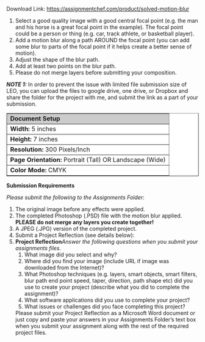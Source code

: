Download Link: https://assignmentchef.com/product/solved-motion-blur
<br>
<ol>

 <li>Select a good quality image with a good central focal point (e.g. the man and his horse is a great focal point in the example). The focal point could be a person or thing (e.g. car, track athlete, or basketball player).</li>

 <li>Add a motion blur along a path AROUND the focal point (you can add some blur to parts of the focal point if it helps create a better sense of motion).</li>

 <li>Adjust the shape of the blur path.</li>

 <li>Add at least two points on the blur path.</li>

 <li>Please do not merge layers before submitting your composition.</li>

</ol>

<em><strong>NOTE 1:</strong></em> In order to prevent the issue with limited file submission size of LEO, you can upload the files to google drive, one drive, or Dropbox and share the folder for the project with me, and submit the link as a part of your submission.

<table border="1" cellspacing="0" cellpadding="5" bgcolor="#ffffff">

 <tbody>

  <tr>

   <td bgcolor="#cccccc"><strong>Document Setup</strong> </td>

  </tr>

  <tr>

   <td align="left" valign="top"><strong>Width: </strong>5 inches</td>

  </tr>

  <tr>

   <td align="left" valign="top"><strong>Height: </strong>7 inches</td>

  </tr>

  <tr>

   <td align="left" valign="top"><strong>Resolution: </strong>300 Pixels/Inch</td>

  </tr>

  <tr>

   <td align="left" valign="top"><strong>Page Orientation:</strong> Portrait (Tall) OR Landscape (Wide)</td>

  </tr>

  <tr>

   <td align="left" valign="top"><strong>Color Mode:</strong> CMYK</td>

  </tr>

 </tbody>

</table>

<strong>Submission Requirements</strong>

<em>Please submit the following to the Assignments Folder:</em>

<ol>

 <li>The original image before any effects were applied.</li>

 <li>The completed Photoshop (.PSD) file with the motion blur applied. <strong>PLEASE do not merge any layers you create together!</strong></li>

 <li>A JPEG (.JPG) version of the completed project.</li>

 <li>Submit a Project Reflection (see details below):</li>

 <li><strong>Project Reflection</strong><em>Answer the following questions when you submit your assignments files.</em>

  <ol>

   <li>What image did you select and why?</li>

   <li>Where did you find your image (include URL if image was downloaded from the Internet)?</li>

   <li>What Photoshop techniques (e.g. layers, smart objects, smart filters, blur path end point speed, taper, direction, path shape etc) did you use to create your project (describe what you did to complete the assignment)?</li>

   <li>What software applications did you use to complete your project?</li>

   <li>What issues or challenges did you face completing this project?</li>

  </ol>Please submit your Project Reflection as a Microsoft Word document or just copy and paste your answers in your Assignments Folder’s text box when you submit your assignment along with the rest of the required project files.</li>

</ol>